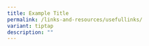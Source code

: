 ```yaml
---
title: Example Title
permalink: /links-and-resources/usefullinks/
variant: tiptap
description: ""
---
```

